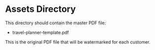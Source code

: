 # Assets Directory

This directory should contain the master PDF file:
- travel-planner-template.pdf

This is the original PDF file that will be watermarked for each customer.